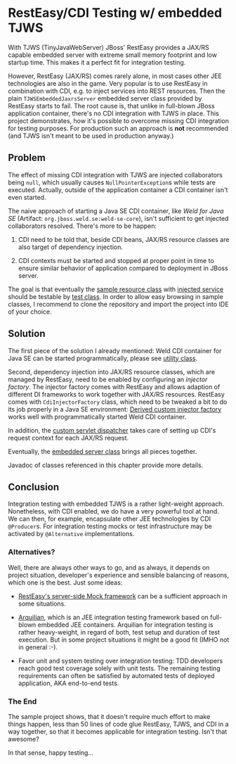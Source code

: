 # RestEasy/CDI Testing w/ embedded TJWS

With TJWS (TinyJavaWebServer) JBoss' RestEasy provides a JAX/RS capable embedded server with extreme small memory footprint and low startup time. This makes it a perfect fit for integration testing.

However, RestEasy (JAX/RS) comes rarely alone, in most cases other JEE technologies are also in the game. Very popular is to use RestEasy in combination with CDI, e.g. to inject services into REST resources. Then the plain `TJWSEmbeddedJaxrsServer` embedded server class provided by RestEasy starts to fail. The root cause is, that unlike in full-blown JBoss application container, there's no CDI integration with TJWS in place.
This project demonstrates, how it's possible to overcome missing CDI integration for testing purposes. For production such an approach is **not** recommended (and TJWS isn't meant to be used in production anyway.)

## Problem

The effect of missing CDI integration with TJWS are injected collaborators being `null`, which usually causes `NullPointerException`s while tests are executed. Actually, outside of the application container a CDI container isn't even started.

The naive approach of starting a Java SE CDI container, like _Weld for Java SE_ (Artifact: `org.jboss.weld.se:weld-se-core`), isn't sufficient to get injected collaborators resolved. There's more to be happen:

1. CDI need to be told that, beside CDI beans, JAX/RS resource classes are also target of dependency injection.

2. CDI contexts must be started and stopped at proper point in time to ensure similar behavior of application compared to deployment in JBoss server.

The goal is that eventually the [sample resource class](./src/main/java/net/gunther/app/resources/GreetingsResource.java) with [injected service](./src/main/java/net/gunther/app/resources/GreeterService.java) should be testable by [test class](./src/test/java/net/gunther/app/resources/GreetingsResourceTest.java). 
In order to allow easy browsing in sample classes, I recommend to clone the repository and import the project into IDE of your choice.

## Solution

The first piece of the solution I already mentioned: Weld CDI container for Java SE can be started programmatically, please see [utility class](./src/test/java/net/gunther/testing/CdiUtil.java).

Second, dependency injection into JAX/RS resource classes, which are managed by RestEasy, need to be enabled by configuring an _injector factory_. The injector factory comes with RestEasy and allows adaption of different DI frameworks to work together with JAX/RS resources. RestEasy comes with `CdiInjectorFactory` class, which need to be tweaked a bit to do its job properly in a Java SE environment:
[Derived custom injector factory](./src/test/java/net/gunther/testing/WeldInjectorFactory.java) works well with programmatically started Weld CDI container.

In addition, the [custom servlet dispatcher](./src/test/java/net/gunther/testing/WeldAwareServletDispatcher.java) takes care of setting up CDI's request context for each JAX/RS request.

Eventually, the [embedded server class](./src/test/java/net/gunther/testing/TJWSEmbeddedJaxrsCdiServer.java) brings all pieces together.

Javadoc of classes referenced in this chapter provide more details. 

## Conclusion

Integration testing with embedded TJWS is a rather light-weight approach. Nonetheless, with CDI enabled, we do have a very powerful tool at hand. We can then, for example, encapsulate other JEE technologies by CDI `@Producer`s. For integration testing mocks or test infrastructure may be activated by `@Alternative` implementations.

### Alternatives?

Well, there are always other ways to go, and as always, it depends on project situation, developer's experience and sensible balancing of reasons, which one is the best. Just some ideas:

* [RestEasy's server-side Mock framework](https://docs.jboss.org/resteasy/docs/1.1.GA/userguide/html/RESTEasy_Server-side_Mock_Framework.html) can be a sufficient approach in some situations.

* [Arquilian](http://arquillian.org/), which is an JEE integration testing framework based on full-blown embedded JEE containers. Arquilian for integration testing is rather heavy-weight, in regard of both, test setup and duration of test execution. But in some project situations it might be a good fit (IMHO not in general :-).

* Favor unit and system testing over integration testing: TDD developers reach good test coverage solely with unit tests. The remaining testing requirements can often be satisfied by automated tests of deployed application, AKA end-to-end tests.

### The End

The sample project shows, that it doesn't require much effort to make things happen, less than 50 lines of code glue RestEasy, TJWS, and CDI in a way together, so that it becomes applicable for integration testing. Isn't that awesome?

In that sense, happy testing...

